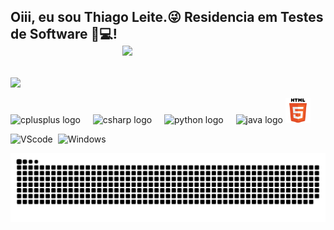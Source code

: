 ## Oiii, eu sou Thiago Leite.😜 Residencia em Testes de Software 🚀💻!

<img align="right" width="325px" height="auto" style="margin-top:-20px" 
src="https://github.com/Leitetc/Leitetc/assets/147214226/22d36a59-d957-448b-9b41-ca6f893c3505">


<br> <!--  quebras de linha para mover o texto para baixo -->


![](https://github-readme-stats.vercel.app/api/top-langs/?username=Thiagorestic36&theme=radical&hide_border=false&include_all_commits=false&count_private=false&layout=compact)


<div align="left">

  <img src="https://cdn.jsdelivr.net/gh/devicons/devicon/icons/cplusplus/cplusplus-original.svg" height="40" alt="cplusplus logo"  />
  <img width="12" />
  <img src="https://cdn.jsdelivr.net/gh/devicons/devicon/icons/csharp/csharp-original.svg" height="40" alt="csharp logo"  />
  <img width="12" />
  <img src="https://cdn.jsdelivr.net/gh/devicons/devicon/icons/python/python-original.svg" height="40" alt="python logo"  />
  <img width="12" />
  <img src="https://cdn.jsdelivr.net/gh/devicons/devicon/icons/java/java-original.svg" height="40" alt="java logo"  />
  <img src="https://raw.githubusercontent.com/devicons/devicon/master/icons/html5/html5-original-wordmark.svg" alt="html5" width="40" height="40"/> 
  
</div>

![VScode](https://img.shields.io/badge/vscode-4285F4?style=for-the-badge&logo=vscode&logoColor=white)&nbsp;
![Windows](https://img.shields.io/badge/Windows-E95420?style=for-the-badge&logo=windows&logoColor=white)&nbsp;

  
</div>

<img src="https://raw.githubusercontent.com/ishandutta2007/snk/output-svg-only/github-contribution-grid-snake.svg" alt="e" style="max-width: 100%;">
